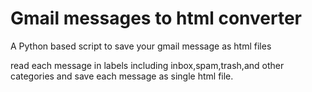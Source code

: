 # Gmail messages to html converter

A Python based script to save your gmail message as html files

read each message in labels including inbox,spam,trash,and other categories and save each message as single html file.
